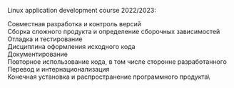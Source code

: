 Linux application development course 2022/2023:

  Совместная разработка и контроль версий\
  Сборка сложного продукта и определение сборочных зависимостей\
  Отладка и тестирование\
  Дисциплина оформления исходного кода\
  Документирование\
  Повторное использование кода, в том числе сторонне разработанного\
  Перевод и интернационализация\
  Конечная установка и распространение программного продукта\
